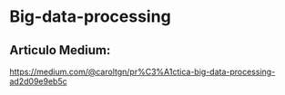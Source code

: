 # Big-data-processing
## Articulo Medium:
https://medium.com/@caroltgn/pr%C3%A1ctica-big-data-processing-ad2d09e9eb5c
